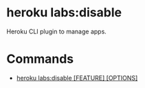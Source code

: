 heroku labs:disable
===================

Heroku CLI plugin to manage apps.
# Commands

* [heroku labs:disable [FEATURE] [OPTIONS]](#labsdisable)

